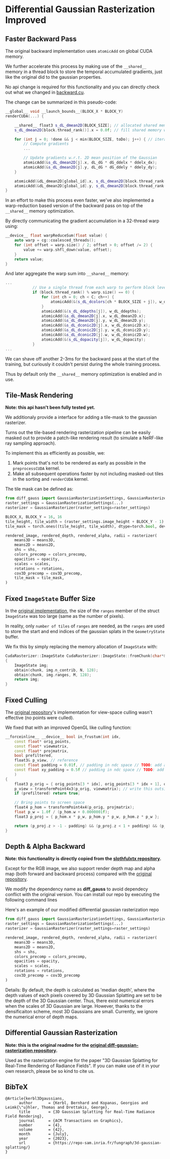 # Differential Gaussian Rasterization Improved

## Faster Backward Pass

The original backward implementation uses `atomicAdd` on global CUDA memory.

We further accelerate this process by making use of the `__shared__` memory in a thread block to store the temporal accumulated gradients, just like the original did to the gaussian properties.

No api change is required for this functionality and you can directly check out what we changed in [backward.cu](cuda_rasterizer/backward.cu#417).

The change can be summarized in this pseudo-code:

```c++
__global__ void __launch_bounds__(BLOCK_X * BLOCK_Y)
renderCUDA(...) {

    __shared__ float3 s_dL_dmean2D[BLOCK_SIZE]; // allocated shared memory
    s_dL_dmean2D[block.thread_rank()].x = 0.0f; // fill shared memory with zeros

    for (int j = 0; !done && j < min(BLOCK_SIZE, toDo); j++) { // iterate over gaussian that has a influence on this pixel
        // Compute gradients
        ...

        // Update gradients w.r.t. 2D mean position of the Gaussian
        atomicAdd(&s_dL_dmean2D[j].x, dL_dG * dG_ddelx * ddelx_dx);
        atomicAdd(&s_dL_dmean2D[j].y, dL_dG * dG_ddely * ddely_dy);
    }

    atomicAdd(&dL_dmean2D[global_id].x, s_dL_dmean2D[block.thread_rank()].x);
    atomicAdd(&dL_dmean2D[global_id].y, s_dL_dmean2D[block.thread_rank()].y);
}
```

In an effort to make this process even faster, we've also implemented a warp-reduction based version of the backward pass on top of the `__shared__` memory optimization.

By directly communicating the gradient accumulation in a 32-thread warp using:

```c++
__device__ float warpReduceSum(float value) {
    auto warp = cg::coalesced_threads();
    for (int offset = warp.size() / 2; offset > 0; offset /= 2) {
        value += warp.shfl_down(value, offset);
    }
    return value;
}
```

And later aggregate the warp sum into `__shared__` memory:

```c++
...
			// Use a single thread from each warp to perform block level reduction
			if (block.thread_rank() % warp.size() == 0) {
				for (int ch = 0; ch < C; ch++) {
					atomicAdd(&(s_dL_dcolors[ch * BLOCK_SIZE + j]), w_dL_dcolors[ch]);
				}
				atomicAdd(&(s_dL_ddepths[j]), w_dL_ddepths);
				atomicAdd(&s_dL_dmean2D[j].x, w_dL_dmean2D.x);
				atomicAdd(&s_dL_dmean2D[j].y, w_dL_dmean2D.y);
				atomicAdd(&s_dL_dconic2D[j].x, w_dL_dconic2D.x);
				atomicAdd(&s_dL_dconic2D[j].y, w_dL_dconic2D.y);
				atomicAdd(&s_dL_dconic2D[j].w, w_dL_dconic2D.w);
				atomicAdd(&(s_dL_dopacity[j]), w_dL_dopacity);
			}
...
```

We can shave off another 2-3ms for the backward pass at the start of the training, but curiously it couldn't persist during the whole training process.

Thus by default only the `__shared__` memory optimization is enabled and in use.

## Tile-Mask Rendering

**Note: this api hasn't been fully tested yet.**

We additionaly provide a interface for adding a tile-mask to the gaussian rasterizer.

Turns out the tile-based rendering rasterization pipeline can be easily masked out to provide a patch-like rendering result (to simulate a NeRF-like ray sampling approach).

To implement this as efficiently as possible, we:

1. Mark points that's not to be rendered as early as possible in the `preprocessCUDA` kernel.
2. Make all subsequent operations faster by not including masked-out tiles in the sorting and `renderCUDA` kernel.

The tile mask can be defined as:

```python
from diff_gauss import GaussianRasterizationSettings, GaussianRasterizer
raster_settings = GaussianRasterizationSettings(...)
rasterizer = GaussianRasterizer(raster_settings=raster_settings)

BLOCK_X, BLOCK_Y = 16, 16
tile_height, tile_width = (raster_settings.image_height + BLOCK_Y - 1) // BLOCK_Y, (raster_settings.image_width + BLOCK_X - 1) // BLOCK_X
tile_mask = torch.ones((tile_height, tile_width), dtype=torch.bool, device='cuda')

rendered_image, rendered_depth, rendered_alpha, radii = rasterizer(
    means3D = means3D,
    means2D = means2D,
    shs = shs,
    colors_precomp = colors_precomp,
    opacities = opacity,
    scales = scales,
    rotations = rotations,
    cov3D_precomp = cov3D_precomp,
    tile_mask = tile_mask,
)
```

## Fixed `ImageState` Buffer Size

In the [original implementation](https://github.com/graphdeco-inria/diff-gaussian-rasterization), the size of the `ranges` member of the struct `ImageState` was too large (same as the number of pixels).

In reality, only `number of tiles` of `ranges` are needed, as the `ranges` are used to store the start and end indices of the gaussian splats in the `GeometryState` buffer.

We fix this by simply replacing the memory allocation of `ImageState` with:

```c++
CudaRasterizer::ImageState CudaRasterizer::ImageState::fromChunk(char*& chunk, size_t N, size_t M)
{
	ImageState img;
	obtain(chunk, img.n_contrib, N, 128);
	obtain(chunk, img.ranges, M, 128);
	return img;
}
```

## Fixed Culling

The [original repository](https://github.com/graphdeco-inria/diff-gaussian-rasterization)'s implementation for view-space culling wasn't effective (no points were culled).

We fixed that with an improved OpenGL like culling function:

```c++
__forceinline__ __device__ bool in_frustum(int idx,
	const float* orig_points,
	const float* viewmatrix,
	const float* projmatrix,
	bool prefiltered,
	float3& p_view, // reference
	const float padding = 0.01f, // padding in ndc space // TODO: add api for changing this
	const float xy_padding = 0.5f // padding in ndc space // TODO: add api for changing this
	)
{
	float3 p_orig = { orig_points[3 * idx], orig_points[3 * idx + 1], orig_points[3 * idx + 2] };
	p_view = transformPoint4x3(p_orig, viewmatrix); // write this outside
	if (prefiltered) return true;

	// Bring points to screen space
	float4 p_hom = transformPoint4x4(p_orig, projmatrix);
	float p_w = 1.0f / (p_hom.w + 0.0000001f);
	float3 p_proj = { p_hom.x * p_w, p_hom.y * p_w, p_hom.z * p_w };

	return (p_proj.z > -1 - padding) && (p_proj.z < 1 + padding) && (p_proj.x > -1 - xy_padding) && (p_proj.x < 1. + xy_padding) && (p_proj.y > -1 - xy_padding) && (p_proj.y < 1. + xy_padding);
}
```

## Depth & Alpha Backward

**Note: this functionality is directly copied from the [slothfulxtx repository](https://github.com/slothfulxtx/diff-gaussian-rasterization).**

Except for the RGB image, we also support render depth map and alpha map (both forward and backward process) compared with the [original repository](https://github.com/graphdeco-inria/diff-gaussian-rasterization).

We modify the dependency name as **diff_gauss** to avoid dependecy conflict with the original version. You can install our repo by executing the following command lines

Here's an example of our modified differential gaussian rasterization repo
```python
from diff_gauss import GaussianRasterizationSettings, GaussianRasterizer
raster_settings = GaussianRasterizationSettings(...)
rasterizer = GaussianRasterizer(raster_settings=raster_settings)

rendered_image, rendered_depth, rendered_alpha, radii = rasterizer(
    means3D = means3D,
    means2D = means2D,
    shs = shs,
    colors_precomp = colors_precomp,
    opacities = opacity,
    scales = scales,
    rotations = rotations,
    cov3D_precomp = cov3D_precomp
)
```

Details: By default, the depth is calculated as 'median depth', where the depth values of each pixels covered by 3D Gaussian Splatting are set to be the depth of the 3D Gaussian center. Thus, there exist numerical errors when the scales of 3D Gaussian are large. However, thanks to the densificaiton scheme, most 3D Gaussians are small. Currently, we ignore the numerical error of depth maps. 

## Differential Gaussian Rasterization

**Note: this is the original readme for the [original diff-gaussian-rasterization repository](https://github.com/graphdeco-inria/diff-gaussian-rasterization).**

Used as the rasterization engine for the paper "3D Gaussian Splatting for Real-Time Rendering of Radiance Fields". If you can make use of it in your own research, please be so kind to cite us.

<section class="section" id="BibTeX">
  <div class="container is-max-desktop content">
    <h2 class="title">BibTeX</h2>
    <pre><code>@Article{kerbl3Dgaussians,
      author       = {Kerbl, Bernhard and Kopanas, Georgios and Leimk{\"u}hler, Thomas and Drettakis, George},
      title        = {3D Gaussian Splatting for Real-Time Radiance Field Rendering},
      journal      = {ACM Transactions on Graphics},
      number       = {4},
      volume       = {42},
      month        = {July},
      year         = {2023},
      url          = {https://repo-sam.inria.fr/fungraph/3d-gaussian-splatting/}
}</code></pre>
  </div>
</section>
